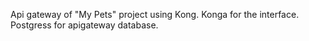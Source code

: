 Api gateway of "My Pets" project using Kong.
Konga for the interface.
Postgress for apigateway database.
